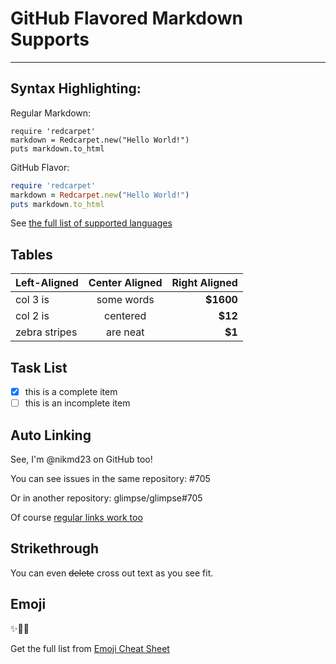 # GitHub Flavored Markdown Supports

---

## Syntax Highlighting:

Regular Markdown:

	require 'redcarpet'
	markdown = Redcarpet.new("Hello World!")
	puts markdown.to_html

GitHub Flavor:

```ruby
require 'redcarpet'
markdown = Redcarpet.new("Hello World!")
puts markdown.to_html
```

See [the full list of supported languages](https://github.com/github/linguist/blob/master/lib/linguist/languages.yml)

## Tables

| Left-Aligned  | Center Aligned  | Right Aligned |
| :------------ |:---------------:| -----:|
| col 3 is      | some words |**$1600**|
| col 2 is      | centered        |**$12**|
| zebra stripes | are neat        |**$1** |

## Task List

- [x] this is a complete item
- [ ] this is an incomplete item

## Auto Linking

See, I'm @nikmd23 on GitHub too!

You can see issues in the same repository: #705

Or in another repository: glimpse/glimpse#705

Of course [regular links work too](http://linktoanywhere.com)

## Strikethrough

You can even ~~delete~~ cross out text as you see fit.

## Emoji

:sparkles::camel::boom:

Get the full list from [Emoji Cheat Sheet](http://www.emoji-cheat-sheet.com/)